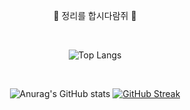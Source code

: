 <div align="center">

  👾 정리를 합시다람쥐 👻
  
<br>

![Top Langs](https://github-readme-stats.vercel.app/api/top-langs/?username=yunji1201&layout=compact&theme=tokyonight)

<br>

![Anurag's GitHub stats](https://github-readme-stats.vercel.app/api?username=yunji1201&show_icons=true&theme=radical)
[![GitHub Streak](https://streak-stats.demolab.com?user=yunji1201&theme=nightowl&date_format=%5BY.%5Dn.j&card_width=300&hide_total_contributions=true)](https://git.io/streak-stats)
<br>

</div>
